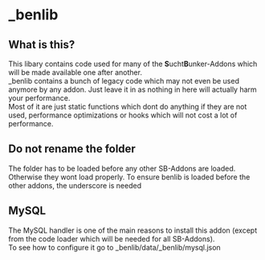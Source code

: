# _benlib

## What is this?
This libary contains code used for many of the **S**ucht**B**unker-Addons which will be made available one after another.\
_benlib contains a bunch of legacy code which may not even be used anymore by any addon. Just leave it in as nothing in here will actually harm your performance.\
Most of it are just static functions which dont do anything if they are not used, performance optimizations or hooks which will not cost a lot of performance.

## Do not rename the folder
The folder has to be loaded before any other SB-Addons are loaded. Otherwise they wont load properly. To ensure benlib is loaded before the other addons, the underscore is needed

## MySQL
The MySQL handler is one of the main reasons to install this addon (except from the code loader which will be needed for all SB-Addons).\
To see how to configure it go to _benlib/data/_benlib/mysql.json